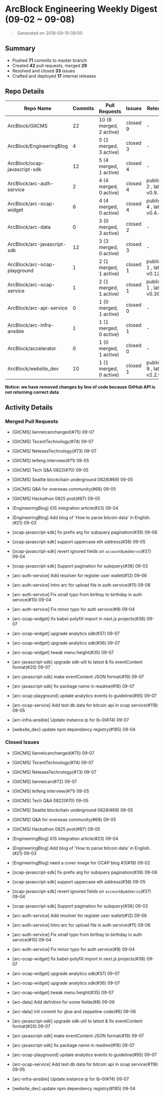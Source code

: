 # ArcBlock Engineering Weekly Digest (09-02 ~ 09-08)

> Generated on 2018-09-10 09:00

## Summary

* Pushed **71** commits to master branch
* Created **42** pull requests, merged **29**
* Resolved and closed **33** issues
* Crafted and deployed **17** internal releases

## Repo Details

| Repo Name                    | Commits | Pull Requests           | Issues   | Releases                     |
| ---------------------------- | ------- | ----------------------- | -------- | ---------------------------- |
| ArcBlock/GitCMS              | 22      | 10 (8 merged, 2 active) | closed 9 | -                            |
| ArcBlock/EngineeringBlog     | 4       | 5 (2 merged, 3 active)  | closed 3 | -                            |
| ArcBlock/ocap-javascript-sdk | 12      | 5 (4 merged, 1 active)  | closed 4 | -                            |
| ArcBlock/arc-auth-service    | 2       | 4 (4 merged, 0 active)  | closed 4 | published 2 , latest v0.9.15 |
| ArcBlock/arc-ocap-widget     | 6       | 4 (4 merged, 0 active)  | closed 4 | published 4 , latest v0.4.4  |
| ArcBlock/arc-data            | 0       | 3 (0 merged, 3 active)  | closed 2 | -                            |
| ArcBlock/arc-javascript-sdk  | 12      | 3 (3 merged, 0 active)  | closed 3 | -                            |
| ArcBlock/arc-ocap-playground | 1       | 2 (1 merged, 1 active)  | closed 1 | published 1 , latest v0.12.2 |
| ArcBlock/arc-ocap-service    | 1       | 2 (1 merged, 1 active)  | closed 1 | published 1 , latest v0.38.1 |
| ArcBlock/arc-api-service     | 0       | 1 (0 merged, 1 active)  | closed 0 | -                            |
| ArcBlock/arc-infra-ansible   | 1       | 1 (1 merged, 0 active)  | closed 1 | -                            |
| ArcBlock/accelerator         | 0       | 1 (0 merged, 1 active)  | closed 0 | -                            |
| ArcBlock/website_dev         | 10      | 1 (1 merged, 0 active)  | closed 1 | published 9 , latest v2.2.9  |

**Notice: we have removed changes by line of code because GitHub API is not returning correct data**

## Activity Details

### Merged Pull Requests

- [GitCMS] lianneicanchanged(#75) 09-07
- [GitCMS] TecentTechnology(#74) 09-07
- [GitCMS] NeteaseTechnology(#73) 09-07
- [GitCMS] leifeng interview(#71) 09-05
- [GitCMS] Tech Q&A 0822(#70) 09-05
- [GitCMS] Seattle blockchain underground 0828(#69) 09-05
- [GitCMS] Q&A for overseas community(#68) 09-05
- [GitCMS] Hackathon 0825 post(#67) 09-05
- [EngineeringBlog] iOS integration article(#23) 09-04
- [EngineeringBlog] Add blog of 'How to parse bitcoin data' in English.(#21) 09-03
- [ocap-javascript-sdk] fix prefix arg for subquery pagination(#39) 09-06
- [ocap-javascript-sdk] support uppercase eth address(#38) 09-05
- [ocap-javascript-sdk] revert ignored fields on `accountByAdderss`(#37) 09-04
- [ocap-javascript-sdk] Support pagination for subquery(#36) 09-03
- [arc-auth-service] Add resolver for register user wallet(#12) 09-06
- [arc-auth-service] Intro arc for upload file in auth service(#11) 09-06
- [arc-auth-service] Fix small typo from birthay to birthday in auth service(#10) 09-04
- [arc-auth-service] Fix minor typo for auth service(#9) 09-04
- [arc-ocap-widget] fix babel-polyfill import in next.js projects(#38) 09-07
- [arc-ocap-widget] upgrade analytics sdk(#37) 09-07
- [arc-ocap-widget] upgrade analytics sdk(#36) 09-07
- [arc-ocap-widget] tweak menu height(#35) 09-07

- [arc-javascript-sdk] upgrade sdk-util to latest & fix eventContent format(#20) 09-07
- [arc-javascript-sdk] make eventContent JSON format(#19) 09-07
- [arc-javascript-sdk] fix package name in readme(#18) 09-07
- [arc-ocap-playground] update analytics events to guideline(#95) 09-07
- [arc-ocap-service] Add test db data for bitcoin api in ocap service(#118) 09-05

- [arc-infra-ansible] Update instance ip for lb-0(#74) 09-07

- [website_dev] update npm dependency registry(#185) 09-04

### Closed Issues

- [GitCMS] lianneicanchanged(#75) 09-07
- [GitCMS] TecentTechnology(#74) 09-07
- [GitCMS] NeteaseTechnology(#73) 09-07
- [GitCMS] lianneican(#72) 09-07
- [GitCMS] leifeng interview(#71) 09-05
- [GitCMS] Tech Q&A 0822(#70) 09-05
- [GitCMS] Seattle blockchain underground 0828(#69) 09-05
- [GitCMS] Q&A for overseas community(#68) 09-05
- [GitCMS] Hackathon 0825 post(#67) 09-05
- [EngineeringBlog] iOS integration article(#23) 09-04
- [EngineeringBlog] Add blog of 'How to parse bitcoin data' in English.(#21) 09-03
- [EngineeringBlog] need a cover image for OCAP blog #3(#18) 09-02
- [ocap-javascript-sdk] fix prefix arg for subquery pagination(#39) 09-06
- [ocap-javascript-sdk] support uppercase eth address(#38) 09-05
- [ocap-javascript-sdk] revert ignored fields on `accountByAdderss`(#37) 09-04
- [ocap-javascript-sdk] Support pagination for subquery(#36) 09-03
- [arc-auth-service] Add resolver for register user wallet(#12) 09-06
- [arc-auth-service] Intro arc for upload file in auth service(#11) 09-06
- [arc-auth-service] Fix small typo from birthay to birthday in auth service(#10) 09-04
- [arc-auth-service] Fix minor typo for auth service(#9) 09-04
- [arc-ocap-widget] fix babel-polyfill import in next.js projects(#38) 09-07
- [arc-ocap-widget] upgrade analytics sdk(#37) 09-07
- [arc-ocap-widget] upgrade analytics sdk(#36) 09-07
- [arc-ocap-widget] tweak menu height(#35) 09-07
- [arc-data] Add defnition for some fields(#8) 09-06
- [arc-data] init commit for glue and zeppeline code(#6) 09-06
- [arc-javascript-sdk] upgrade sdk-util to latest & fix eventContent format(#20) 09-07
- [arc-javascript-sdk] make eventContent JSON format(#19) 09-07
- [arc-javascript-sdk] fix package name in readme(#18) 09-07
- [arc-ocap-playground] update analytics events to guideline(#95) 09-07
- [arc-ocap-service] Add test db data for bitcoin api in ocap service(#118) 09-05

- [arc-infra-ansible] Update instance ip for lb-0(#74) 09-07

- [website_dev] update npm dependency registry(#185) 09-04
